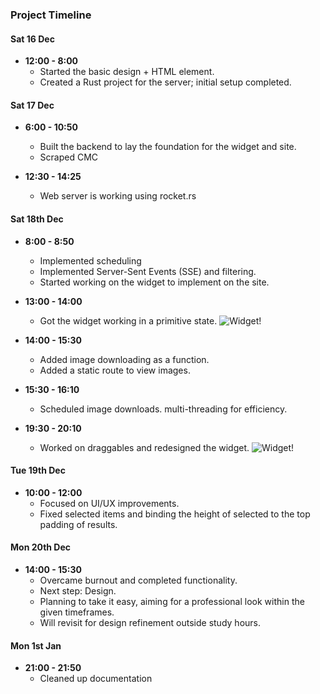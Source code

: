 ### Project Timeline

#### Sat 16 Dec
- **12:00 - 8:00**
  - Started the basic design + HTML element.
  - Created a Rust project for the server; initial setup completed.

#### Sat 17 Dec
- **6:00 - 10:50**
  - Built the backend to lay the foundation for the widget and site.
  - Scraped CMC
    
- **12:30 - 14:25**
  - Web server is working using rocket.rs

#### Sat 18th Dec
- **8:00 - 8:50**
  - Implemented scheduling 
  - Implemented Server-Sent Events (SSE) and filtering.
  - Started working on the widget to implement on the site.

- **13:00 - 14:00**
  - Got the widget working in a primitive state.
  ![Widget!](https://i.imgur.com/7aAB4cK.png)

- **14:00 - 15:30**
  - Added image downloading as a function.
  - Added a static route to view images.

- **15:30 - 16:10**
  - Scheduled image downloads. multi-threading for efficiency.

- **19:30 - 20:10**
  - Worked on draggables and redesigned the widget.
  ![Widget!](https://i.imgur.com/elaMMIi.png)

#### Tue 19th Dec
- **10:00 - 12:00**
  - Focused on UI/UX improvements.
  - Fixed selected items and binding the height of selected to the top padding of results.

#### Mon 20th Dec
- **14:00 - 15:30**
  - Overcame burnout and completed functionality.
  - Next step: Design.
  - Planning to take it easy, aiming for a professional look within the given timeframes.
  - Will revisit for design refinement outside study hours.

#### Mon 1st Jan
- **21:00 - 21:50**
  - Cleaned up documentation
